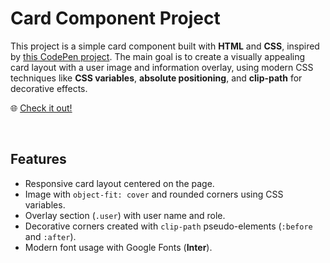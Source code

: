 # Card Component Project

This project is a simple card component built with **HTML** and **CSS**, inspired by [this CodePen project](https://codepen.io/uxmankabir/pen/wvRgZvv). The main goal is to create a visually appealing card layout with a user image and information overlay, using modern CSS techniques like **CSS variables**, **absolute positioning**, and **clip-path** for decorative effects.

🌐 [Check it out!](https://michecosa.github.io/inspired-by/codepen/inverted-border-radius)

<br>

## Features

- Responsive card layout centered on the page.
- Image with `object-fit: cover` and rounded corners using CSS variables.
- Overlay section (`.user`) with user name and role.
- Decorative corners created with `clip-path` pseudo-elements (`:before` and `:after`).
- Modern font usage with Google Fonts (**Inter**).
